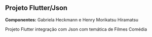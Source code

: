 <h2>Projeto Flutter/Json</h2>
<p><b>Componentes:</b> Gabriela Heckmann e Henry Morikatsu Hiramatsu</p>
<p>Projeto Flutter integração com Json com temática de Filmes Comédia</p>
